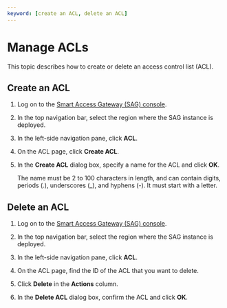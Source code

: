 ```yaml
---
keyword: [create an ACL, delete an ACL]
---
```


# Manage ACLs

This topic describes how to create or delete an access control list \(ACL\).

## Create an ACL

1.  Log on to the [Smart Access Gateway \(SAG\) console](https://smartag.console.aliyun.com/).

2.  In the top navigation bar, select the region where the SAG instance is deployed.

3.  In the left-side navigation pane, click **ACL**.

4.  On the ACL page, click **Create ACL**.

5.  In the **Create ACL** dialog box, specify a name for the ACL and click **OK**.

    The name must be 2 to 100 characters in length, and can contain digits, periods \(.\), underscores \(\_\), and hyphens \(-\). It must start with a letter.


## Delete an ACL

1.  Log on to the [Smart Access Gateway \(SAG\) console](https://smartag.console.aliyun.com/).

2.  In the top navigation bar, select the region where the SAG instance is deployed.

3.  In the left-side navigation pane, click **ACL**.

4.  On the ACL page, find the ID of the ACL that you want to delete.

5.  Click **Delete** in the **Actions** column.

6.  In the **Delete ACL** dialog box, confirm the ACL and click **OK**.


